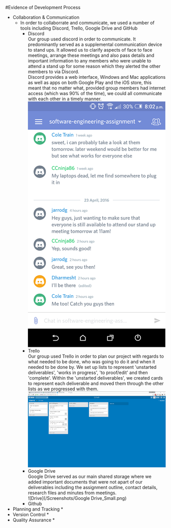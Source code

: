 #Evidence of Development Process

* Collaboration & Communication
  * In order to collaborrate and communicate, we used a number of tools including Discord, Trello, Google Drive and GitHub
    * Discord
      <br>Our group used discord in order to communicate. It predominantly served as a supplemental communication device to stand ups. It allowed us to clarify aspects of face to face meetings, arrange these meetings and also pass details and important information to any members who were unable to attend a stand up for some reason which they alerted the other members to via Discord.
      <br>Discord provides a web interface, Windows and Mac applications as well as apps on both Google Play and the iOS store, this meant that no matter what, provided group members had internet access (which was 90% of the time), we could all communicate with each other in a timely manner.
      <br>![Discord](/Screenshots/Discord_Small.png)
    * Trello
      <br>Our group used Trello in order to plan our project with regards to what needed to be done, who was going to do it and when it needed to be done by. We set up lists to represent 'unstarted deliverables', 'works in progress', 'to proof/edit' and then 'complete'. Within the 'unstarted deliverables', we created cards to represent each deliverable and moved them through the other lists as we progressed with them.
      <br>![Trello](/Screenshots/Trello_Small.png)
    * Google Drive
      <br>Google Drive served as our main shared storage where we added important documents that were not apart of our deliverables including the assignment outline, contact details, research files and minutes from meetings.
      <br>![Drive](/Screenshots/Google Drive_Small.png)
    * Github
      <br>
* Planning and Tracking
  * 
* Version Control
  * 
* Quality Assurance
  * 
